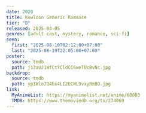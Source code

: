 ```yaml
---
date: 2020
title: Kowloon Generic Romance
tier: "B"
released: 2025-04-05
genres: [adult cast, mystery, romance, sci-fi]
seen:
  first: "2025-08-10T02:12:00+07:00"
  last: "2025-08-19T22:05:00+07:00"
poster:
  source: tmdb
  path: j13aUJ1WfCtYCldCC6weTUcBvNc.jpg
backdrop:
  source: tmdb
  path: ypIWlo7Q4hx4LI2ECWL9vxyRmBO.jpg
link:
  MyAnimeList: https://myanimelist.net/anime/60083
  TMDB: https://www.themoviedb.org/tv/274069
---
```

